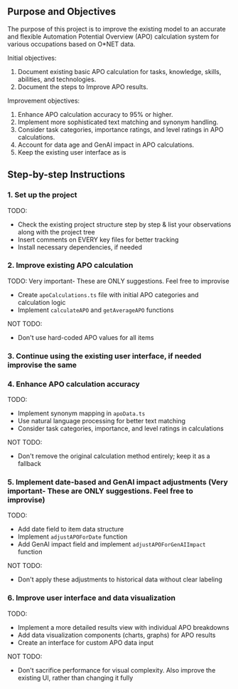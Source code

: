 ## Purpose and Objectives

The purpose of this project is to improve the existing model to an accurate and flexible Automation Potential Overview (APO) calculation system for various occupations based on O*NET data. 

Initial objectives:
1. Document existing basic APO calculation for tasks, knowledge, skills, abilities, and technologies.
2. Document the steps to Improve APO results.

Improvement objectives:
1. Enhance APO calculation accuracy to 95% or higher.
2. Implement more sophisticated text matching and synonym handling.
3. Consider task categories, importance ratings, and level ratings in APO calculations.
4. Account for data age and GenAI impact in APO calculations.
5. Keep the existing user interface as is

## Step-by-step Instructions

### 1. Set up the project

TODO:
- Check the existing project structure step by step & list your observations along with the project tree
- Insert comments on EVERY key files for better tracking
- Install necessary dependencies, if needed



### 2. Improve existing APO calculation

TODO: Very important- These are ONLY suggestions. Feel free to improvise
- Create `apoCalculations.ts` file with initial APO categories and calculation logic
- Implement `calculateAPO` and `getAverageAPO` functions

NOT TODO:
- Don't use hard-coded APO values for all items

### 3. Continue using the existing user interface, if needed improvise the same

### 4. Enhance APO calculation accuracy

TODO:
- Implement synonym mapping in `apoData.ts`
- Use natural language processing for better text matching
- Consider task categories, importance, and level ratings in calculations

NOT TODO:
- Don't remove the original calculation method entirely; keep it as a fallback

### 5. Implement date-based and GenAI impact adjustments (Very important- These are ONLY suggestions. Feel free to improvise)

TODO:
- Add date field to item data structure
- Implement `adjustAPOForDate` function
- Add GenAI impact field and implement `adjustAPOForGenAIImpact` function

NOT TODO:
- Don't apply these adjustments to historical data without clear labeling

### 6. Improve user interface and data visualization

TODO:
- Implement a more detailed results view with individual APO breakdowns
- Add data visualization components (charts, graphs) for APO results
- Create an interface for custom APO data input

NOT TODO:
- Don't sacrifice performance for visual complexity. Also improve the existing UI, rather than changing it fully